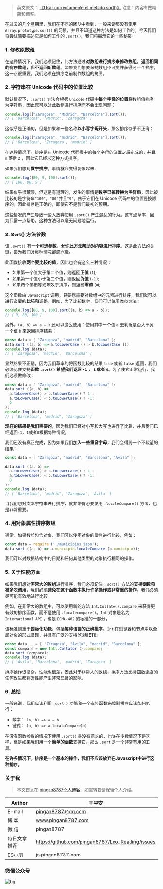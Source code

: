 > 英文原文： [《Usar correctamente el método sort()》](https://www.todojs.com/usar-correctamente-el-metodo-sort/)
> 注意：内容有做精简和调整。

在过去的几个星期里，我们在不同的团队中看到，一般来说都没有使用 `Array.prototype.sort()` 的习惯，并且不知道这种方法是如何工作的。今天我们将尝试简要描述它是如何工作的 `.sort()`，我们将揭示它的一些秘密。


### 1. 修改原数组

在这种情况下，我们必须记住，此方法通过**对数组进行排序来修改数组**，**返回相同的有序数组，但不返回新数组**。如果我们想要保持数组不可变并获得另一个排序，这一点很重要，我们必须在排序之前制作数组的拷贝。

### 2. 字符串在 Unicode 代码中的位置比较

默认情况下，`.sort()` 方法会根据 `Unicode` 代码中**每个字母的位置**将数组值排序为字符串，因此您可以对此数组进行排序而不会出现问题：

```js
console.log(["Zaragoza", "Madrid", "Barcelona"].sort());
// [ 'Barcelona', 'Madrid', 'Zaragoza' ]
```

这似乎是正确的，但是如果和一些名称**以小写字母开头**，那么排序似乎不正确：

```js
console.log(["Zaragoza", "madrid", "Barcelona"].sort());
// [ 'Barcelona', 'Zaragoza', 'madrid' ]
```

在这种情况下，排序是在 Unicode 代码表中的每个字母的位置之后完成的，并且 `m` 落后 `Z` ，因此它已经以这种方式排序。

如果我们想对**数字排序**，事情就会变得复杂起来:

```js
console.log([80, 9, 100].sort());
// [ 100, 80, 9 ]
```

结果似乎很荒谬，但这是有道理的，发生的事情是**数字已被转换为字符串**，因此被比较的是字符串`"100"`，`"80"`并且`"9"`。由于它们在 Unicode 代码中的位置是按顺序的，因此排序是正确的，即使它不是我们最初的预期。

这些情况的产生导致一些人放弃使用 `.sort()` 产生混乱的行为。这有点草率，因为只需一点帮助，这种方法可以毫无问题地运行。

### 3. Sort() 方法参数

该 `.sort()` 有**一个可选参数**，**允许此方法帮助对内容进行排序**。这是此方法的关键，因为我们对每种情况都感兴趣。

此函数接收**两个要比较的值**，因此也会有这么三种情况：

* 如果第一个值大于第二个值，则返回**正值** (`1`);
* 如果第一个值小于第二个值，则返回**负值** (`-1)`;
* 如果两个值相等或等效于排序，则返回**零值** (`0`);

这个函数由 `Javascript` 调用，只要您需要对数组中的元素进行排序，我们就可以进行必要的**比较和**调整。例如，为了比较数字，我们可以使用类似方法：

```js
console.log([80, 9, 100].sort((a, b) => a - b));
// [ 9, 80, 100 ]
```

另外，`(a, b) => a – b` 还可以这么使用：使用其中一个值 `a` 去判断是否大于另一个值 `b` 来返回排序结果：

```js
const data = [ "Zaragoza", "madrid", "Barcelona" ];
data.sort ((a, b) => a.toLowerCase () > b.toLowerCase ());
console.log (data);
// [ 'Zaragoza', 'madrid', 'Barcelona' ]
```

显然结果不正确，因为我们草率的将函数比较的结果 `true` 或者 `false` 返回，我们必须记住支持**函数 `.sort()` 希望我们返回 `-1` ， `1` 或者 `0`**。为了使它正常运行，我们必须做修改：

```js
const data = [ "Zaragoza", "madrid", "Barcelona" ];
data.sort ((a, b) =>
  a.toLowerCase() > b.toLowerCase() ? 1 :
  a.toLowerCase() < b.toLowerCase() ? -1:
  0
);
console.log (data);
// [ 'Barcelona', 'madrid', 'Zaragoza' ]
```

**现在的结果是我们需要的**，因为我们已经对小写和大写也进行了比较，并且我们已经返回`-1`，`1`或者`0`根据每种情况。   

我们还没有真正完成，因为如果我们**加入一些重音字母**，我们会得到一个不希望的结果：
```js
const data = [ "Zaragoza", "madrid", "Barcelona", "Ávila" ];

data.sort ((a, b) =>
  a.toLowerCase() > b.toLowerCase() ? 1 :
  a.toLowerCase() < b.toLowerCase() ? -1:
  0
);
console.log (data);
// [ 'Barcelona', 'madrid', 'Zaragoza', 'Ávila' ]
```

当我们想对文本字符串进行排序，就非常有必要使用 `.localeCompare()` 方法，也是非常重要。   


### 4. 用对象属性排序数组

通常，如果数组包含对象，我们可以使用对象的属性进行比较，例如：

```js
const data = require ('./municipios.json');
data.sort ((a, b) => a.municipio.localeCompare (b.municipio));
```

我们可以对数据结构中的日期和任何其他类型的对象执行相同的操作。

### 5. 关于性能方面

如果我们想对**非常大的数组**进行排序，我们必须记住。`sort()` 方法的**支持函数将被多次调用**，我们必须**避免在这个函数中执行许多操作或非常重的操作**。我们必须尽可能有效地进行比较。

例如，在非常大的数组中，可以使用新的方法 `Int.Collate().compare` 来获得更有效的排序函数，而不是使用 `.localecompare()`。`Int` 对象是名为 `International API` ，也是 `ECMA-402` 的标准的一部分，

该标准侧重于**国际化功能**，包括**每种语言的正确排序**。`Int` 在浏览器和节点中以全局对象的形式呈现，并具有广泛的支持(包括**IE11**)。

```js
const data    = [ "Zaragoza", "Ávila", "madrid", "Barcelona" ];
const compare = new Intl.Collator ().compare;
data.sort (compare);
console.log (data);
// [ 'Ávila', 'Barcelona', 'madrid', 'Zaragoza' ]
```

排序操作很复杂，性能也很差，因此对于非常大的数组，排序方法支持函数速度的任何改进都将对性能产生非常显著的影响。

### 6. 总结
一般来说，我们应该利用 `.sort()` 功能和一个支持函数来控制排序应该如何执行：

* 数字： `(a, b) => a – b`
* 链式： `(a, b) => a.localeCompare(b)`

在没有函数参数的情况下使用 `.sort()` 是没有意义的，也许在少数情况下是这样，但是如果我们用一个**简单的函数**支持它，那么 `.sort` 是一个非常有用的工具。

**在许多情况下，排序是一个基本的操作，我们不应该放弃在Javascript中进行这种排序。**


### 关于我

> 本文首发在 [pingan8787个人博客](http://www.pingan8787.com)，如需转载请保留个人介绍。

|Author|王平安|
|---|---|
|E-mail|pingan8787@qq.com|
|博  客|www.pingan8787.com|
|微  信|pingan8787|
|每日文章推荐|https://github.com/pingan8787/Leo_Reading/issues|
|ES小册|js.pingan8787.com|

###  微信公众号
![bg](http://images.pingan8787.com/2019_07_12guild_page.png)  